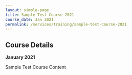 ```yaml
---
layout: simple-page
title: Sample Test Course 2021
course_date: Jan 2021
permalink: /services/training/sample-test-course-2021
---
```


## Course Details
**January 2021**

Sample Test Course Content
